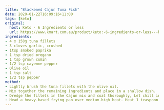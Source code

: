 ```yaml
---
title: "Blackened Cajun Tuna Fish"
date: 2020-01-22T16:09:16+11:00
tags: [keto]
original: 
  host: Keto - 6 Ingredients or less
  url: https://www.kmart.com.au/product/keto:-6-ingredients-or-less---book/2792820
ingredients:
- 4 x 150g tuna fillets
- 3 cloves garlic, crushed
- 1tsp smoked paprika
- 1 tsp dried oregano
- 1 tsp grown cumin
- 1/2 tsp cayenne pepper
- Olive oil
- 1 tsp salt
- 1/2 tsp pepper
method:
- Lightly brush the tuna fillets with the olive oil.
- Mix together the remaining ingredients and place in a shallow dish.
- Dredge the fillets in the Cajun mix and coat thoroughly, Let chill in the refrigerator for at least 30 minuets.
- Head a heavy-based frying pan over medium-high heat. Heat 1 teaspoon of the oil and fry the tuna steaks for 3 minutes on each side until charred and the steaks are cooked through. Fry the tuna in batches if necessary, adding more oil as needed
---
```

